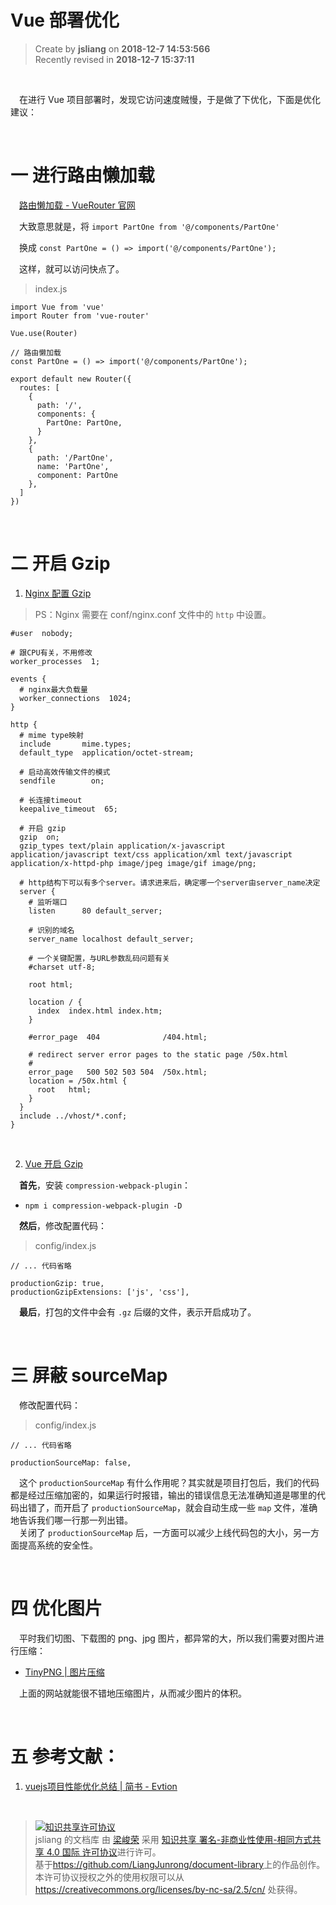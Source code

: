 Vue 部署优化
===

> Create by **jsliang** on **2018-12-7 14:53:566**  
> Recently revised in **2018-12-7 15:37:11**

<br>

&emsp;在进行 Vue 项目部署时，发现它访问速度贼慢，于是做了下优化，下面是优化建议：

<br>

# 一 进行路由懒加载

&emsp;[路由懒加载 - VueRouter 官网](https://router.vuejs.org/zh/guide/advanced/lazy-loading.html)

&emsp;大致意思就是，将 `import PartOne from '@/components/PartOne'`

&emsp;换成 `const PartOne = () => import('@/components/PartOne');`

&emsp;这样，就可以访问快点了。

> index.js

```
import Vue from 'vue'
import Router from 'vue-router'

Vue.use(Router)

// 路由懒加载
const PartOne = () => import('@/components/PartOne');

export default new Router({
  routes: [
    {
      path: '/',
      components: {
        PartOne: PartOne,
      }
    },
    {
      path: '/PartOne',
      name: 'PartOne',
      component: PartOne
    },
  ]
})
```

<br>

# 二 开启 Gzip

1. [Nginx 配置 Gzip](https://blog.csdn.net/liupeifeng3514/article/details/79018334)  

> PS：Nginx 需要在 conf/nginx.conf 文件中的 `http` 中设置。

```
#user  nobody;

# 跟CPU有关，不用修改
worker_processes  1;

events {
  # nginx最大负载量
  worker_connections  1024;
}

http {
  # mime type映射
  include       mime.types;
  default_type  application/octet-stream;

  # 启动高效传输文件的模式
  sendfile        on;

  # 长连接timeout
  keepalive_timeout  65;

  # 开启 gzip
  gzip  on;
  gzip_types text/plain application/x-javascript application/javascript text/css application/xml text/javascript application/x-httpd-php image/jpeg image/gif image/png;

  # http结构下可以有多个server。请求进来后，确定哪一个server由server_name决定
  server {
    # 监听端口
    listen      80 default_server;

    # 识别的域名
    server_name localhost default_server;

    # 一个关键配置，与URL参数乱码问题有关
    #charset utf-8;

    root html;

    location / {
      index  index.html index.htm;
    }

    #error_page  404              /404.html;

    # redirect server error pages to the static page /50x.html
    # 
    error_page   500 502 503 504  /50x.html;
    location = /50x.html {
      root   html;
    }
  }
  include ../vhost/*.conf;
}
```

<br>

2. [Vue 开启 Gzip](https://www.jianshu.com/p/44ce0f66e800)

&emsp;**首先**，安装 `compression-webpack-plugin`：

* `npm i compression-webpack-plugin -D`

&emsp;**然后**，修改配置代码：

> config/index.js

```
// ... 代码省略

productionGzip: true,
productionGzipExtensions: ['js', 'css'],
```

&emsp;**最后**，打包的文件中会有 `.gz` 后缀的文件，表示开启成功了。

<br>

# 三 屏蔽 sourceMap

&emsp;修改配置代码：

> config/index.js

```
// ... 代码省略

productionSourceMap: false,
```

&emsp;这个 `productionSourceMap` 有什么作用呢？其实就是项目打包后，我们的代码都是经过压缩加密的，如果运行时报错，输出的错误信息无法准确知道是哪里的代码出错了，而开启了 `productionSourceMap`，就会自动生成一些 `map` 文件，准确地告诉我们哪一行那一列出错。  
&emsp;关闭了 `productionSourceMap` 后，一方面可以减少上线代码包的大小，另一方面提高系统的安全性。

<br>

# 四 优化图片

&emsp;平时我们切图、下载图的 png、jpg 图片，都异常的大，所以我们需要对图片进行压缩：

* [TinyPNG | 图片压缩](https://tinypng.com/)

&emsp;上面的网站就能很不错地压缩图片，从而减少图片的体积。

<br>

# 五 参考文献：

1. [vuejs项目性能优化总结 | 简书 - Evtion](https://www.jianshu.com/p/41075f1f5297)

<br>

> <a rel="license" href="http://creativecommons.org/licenses/by-nc-sa/4.0/"><img alt="知识共享许可协议" style="border-width:0" src="https://i.creativecommons.org/l/by-nc-sa/4.0/88x31.png" /></a><br /><span xmlns:dct="http://purl.org/dc/terms/" property="dct:title">jsliang 的文档库</span> 由 <a xmlns:cc="http://creativecommons.org/ns#" href="https://github.com/LiangJunrong/document-library" property="cc:attributionName" rel="cc:attributionURL">梁峻荣</a> 采用 <a rel="license" href="http://creativecommons.org/licenses/by-nc-sa/4.0/">知识共享 署名-非商业性使用-相同方式共享 4.0 国际 许可协议</a>进行许可。<br />基于<a xmlns:dct="http://purl.org/dc/terms/" href="https://github.com/LiangJunrong/document-library" rel="dct:source">https://github.com/LiangJunrong/document-library</a>上的作品创作。<br />本许可协议授权之外的使用权限可以从 <a xmlns:cc="http://creativecommons.org/ns#" href="https://creativecommons.org/licenses/by-nc-sa/2.5/cn/" rel="cc:morePermissions">https://creativecommons.org/licenses/by-nc-sa/2.5/cn/</a> 处获得。